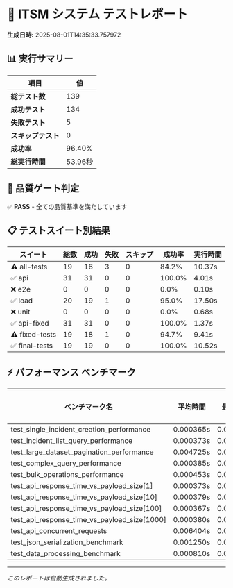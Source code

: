 # 🧪 ITSM システム テストレポート

**生成日時:** 2025-08-01T14:35:33.757972

## 📊 実行サマリー

| 項目 | 値 |
|------|-----|
| **総テスト数** | 139 |
| **成功テスト** | 134 |
| **失敗テスト** | 5 |
| **スキップテスト** | 0 |
| **成功率** | 96.40% |
| **総実行時間** | 53.96秒 |

## 🎯 品質ゲート判定

✅ **PASS** - 全ての品質基準を満たしています

## 📋 テストスイート別結果

| スイート | 総数 | 成功 | 失敗 | スキップ | 成功率 | 実行時間 |
|----------|------|------|------|----------|---------|----------|
| ⚠️ all-tests | 19 | 16 | 3 | 0 | 84.2% | 10.37s |
| ✅ api | 31 | 31 | 0 | 0 | 100.0% | 4.01s |
| ❌ e2e | 0 | 0 | 0 | 0 | 0.0% | 0.10s |
| ✅ load | 20 | 19 | 1 | 0 | 95.0% | 17.50s |
| ❌ unit | 0 | 0 | 0 | 0 | 0.0% | 0.68s |
| ✅ api-fixed | 31 | 31 | 0 | 0 | 100.0% | 1.37s |
| ⚠️ fixed-tests | 19 | 18 | 1 | 0 | 94.7% | 9.41s |
| ✅ final-tests | 19 | 19 | 0 | 0 | 100.0% | 10.52s |

## ⚡ パフォーマンス ベンチマーク

| ベンチマーク名 | 平均時間 | 最小時間 | 最大時間 | OPS | ラウンド数 |
|----------------|-----------|-----------|-----------|-----|------------|
| test_single_incident_creation_performance | 0.000365s | 0.000293s | 0.021223s | 2736.49 | 1384 |
| test_incident_list_query_performance | 0.000373s | 0.000309s | 0.000999s | 2678.28 | 1875 |
| test_large_dataset_pagination_performance | 0.004725s | 0.003654s | 0.013835s | 211.64 | 47 |
| test_complex_query_performance | 0.000385s | 0.000294s | 0.023718s | 2600.77 | 1903 |
| test_bulk_operations_performance | 0.000453s | 0.000376s | 0.001056s | 2205.55 | 843 |
| test_api_response_time_vs_payload_size[1] | 0.000373s | 0.000295s | 0.023917s | 2683.50 | 2645 |
| test_api_response_time_vs_payload_size[10] | 0.000379s | 0.000297s | 0.024060s | 2635.79 | 2549 |
| test_api_response_time_vs_payload_size[100] | 0.000367s | 0.000295s | 0.023919s | 2727.56 | 2739 |
| test_api_response_time_vs_payload_size[1000] | 0.000380s | 0.000296s | 0.024356s | 2633.88 | 2365 |
| test_api_concurrent_requests | 0.006404s | 0.005945s | 0.028242s | 156.16 | 128 |
| test_json_serialization_benchmark | 0.001250s | 0.001223s | 0.002224s | 799.74 | 777 |
| test_data_processing_benchmark | 0.000810s | 0.000803s | 0.000838s | 1234.15 | 889 |

---

*このレポートは自動生成されました。*
